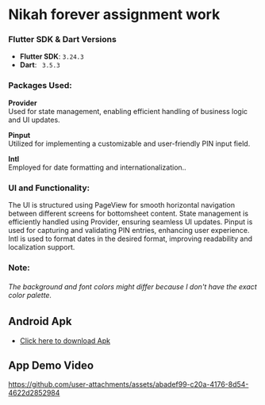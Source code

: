 # Nikah forever assignment work
### Flutter SDK & Dart Versions
- **Flutter SDK**: ` 3.24.3 `
- **Dart**: ` 3.5.3`
### Packages Used:
**Provider** <br>
Used for state management, enabling efficient handling of business logic and UI updates.

**Pinput** <br>
Utilized for implementing a customizable and user-friendly PIN input field.

**Intl** <br>
Employed for date formatting and internationalization..
### UI and Functionality:
The UI is structured using PageView for smooth horizontal navigation between different screens for bottomsheet content.
State management is efficiently handled using Provider, ensuring seamless UI updates.
Pinput is used for capturing and validating PIN entries, enhancing user experience.
Intl is used to format dates in the desired format, improving readability and localization support.
### Note:
###### The background and font colors might differ because I don't have the exact color palette.
## Android Apk
- [Click here to download Apk](https://i.diawi.com/EvEKWA)
## App Demo Video


https://github.com/user-attachments/assets/abadef99-c20a-4176-8d54-4622d2852984

